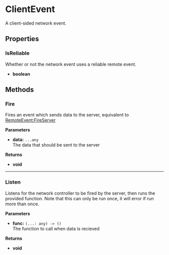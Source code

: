 # ClientEvent <Badge type="danger" text="client" />

A client-sided network event.

## Properties

### IsReliable <Badge type="tip" text="read only" />

Whether or not the network event uses a reliable remote event.

* **boolean**

## Methods

### Fire

Fires an event which sends data to the server, equivalent to [RemoteEvent:FireServer](https://create.roblox.com/docs/reference/engine/classes/RemoteEvent#FireServer)

**Parameters**

* **data:** `...any`\
The data that should be sent to the server

**Returns**

* **void**

---

### Listen

Listens for the network controller to be fired by the server, then runs the provided function. Note that this can only be run once, it will error if run more than once.

**Parameters**

* **func:** `(...: any) -> ()`\
The function to call when data is recieved

**Returns**

* **void**